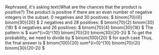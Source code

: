 Rephrased, it's asking text{What are the chances that the product is positive?} 
The product is positive if there are an even number of negative integers in the subset. 
0 negatives and 30 positives: $ binom{70}{0} binom{30}{20} $ 
2 negatives and 28 positives: $ binom{70}{2} binom{30}{18} $ 
4 negatives and 26 positives: $ binom{70}{4} binom{30}{16} $ 
The pattern is $ sum*{i=0}^{10} binom{70}{2i} binom{30}{20-2i} $ 
To get the probability, we need to divide by $ binom{100}{20} $ for each case 
Thus, the final answer is $ binom{100}{20} sum*{i=0}^{10} binom{70}{2i} binom{30}{20-2i} $
